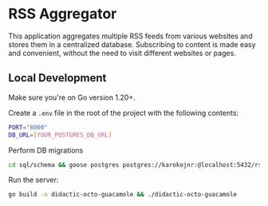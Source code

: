 # RSS Aggregator

This application aggregates multiple RSS feeds from various websites and stores them in a centralized database. Subscribing to content is made easy and convenient, without the need to visit different websites or pages.

## Local Development

Make sure you're on Go version 1.20+.

Create a `.env` file in the root of the project with the following contents:

```bash
PORT="8000"
DB_URL=[YOUR_POSTGRES_DB_URL]
```

Perform DB migrations

```bash
cd sql/schema && goose postgres postgres://karokojnr:@localhost:5432/rssagg up && cd ../../ && sqlc generate
```

Run the server:

```bash
go build -o didactic-octo-guacamole && ./didactic-octo-guacamole
```


